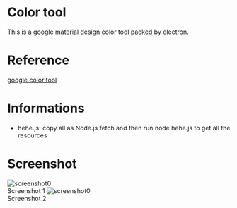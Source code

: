 # Color tool
This is a google material design color tool packed by electron.

# Reference
[google color tool](https://material.io/resources/color/#!/?view.left=0&view.right=0)

# Informations
* hehe.js: copy all as Node.js fetch and then run node hehe.js to get all the resources

# Screenshot
![screenshot0]('screen-1.png')  
Screenshot 1
![screenshot0]('./screen-2.png')  
Screenshot 2